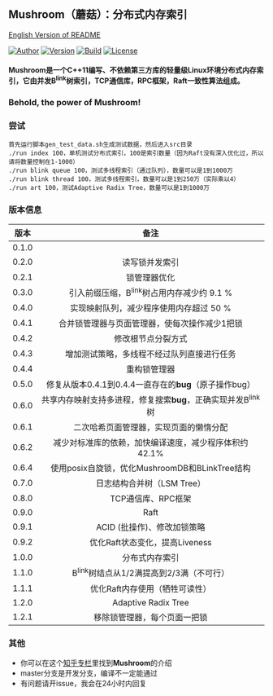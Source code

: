 ## Mushroom（蘑菇）：分布式内存索引
[English Version of README](./README.en.md)

[![Author](https://img.shields.io/badge/Author-UncP-brightgreen.svg)](https://github.com/UncP)
[![Version](https://img.shields.io/badge/Version-1.2.1-blue.svg)]()
[![Build](https://img.shields.io/badge/Build-Passing-brightgreen.svg)](https://travis-ci.org/UncP/Mushroom)
[![License](https://img.shields.io/badge/License-BSD-red.svg)](./LICENSE)

#### Mushroom是一个C++11编写、不依赖第三方库的轻量级Linux环境分布式内存索引，它由并发B<sup>link</sup>树索引，TCP通信库，RPC框架，Raft一致性算法组成。

### Behold, the power of Mushroom!

### 尝试
`首先运行脚本gen_test_data.sh生成测试数据，然后进入src目录`<br>
`./run index 100，单机测试分布式索引，100是索引数量（因为Raft没有深入优化过，所以请将数量控制在1-1000）`<br>
`./run blink queue 100，测试多线程索引（通过队列），数量可以是1到1000万`<br>
`./run blink thread 100，测试多线程索引，数量可以是1到250万（实际乘以4）`<br>
`./run art 100，测试Adaptive Radix Tree，数量可以是1到1000万`<br>


### 版本信息
| 版本 |           备注             |
|:------:|:---------------------------:|
| 0.1.0  | |
| 0.2.0  |         读写锁并发索引          |
| 0.2.1  |         锁管理器优化            |
| 0.3.0  | 引入前缀压缩，B<sup>link</sup>树占用内存减少约 9.1 %|
| 0.4.0  | 实现映射队列，减少程序使用内存超过 50 %|
| 0.4.1  | 合并锁管理器与页面管理器，使每次操作减少1把锁|
| 0.4.2  |       修改根节点分裂方式    |
| 0.4.3  | 增加测试策略，多线程不经过队列直接进行任务|
| 0.4.4  |           重构锁管理器      |
| 0.5.0  |      修复从版本0.4.1到0.4.4一直存在的**bug**（原子操作bug）|
| 0.6.0  | 共享内存映射支持多进程，修复搜索**bug**，正确实现并发B<sup>link</sup>树|
| 0.6.1  |   二次哈希页面管理器，实现页面的懒惰分配|
| 0.6.2  | 减少对标准库的依赖，加快编译速度，减少程序体积约42.1%|
| 0.6.4  | 使用posix自旋锁，优化MushroomDB和BLinkTree结构  |
| 0.7.0  |        日志结构合并树（LSM Tree）  |
| 0.8.0  |     TCP通信库、RPC框架    |
| 0.9.0  |        Raft     |
| 0.9.1  |     ACID (批操作)、修改加锁策略      |
| 0.9.2  |   优化Raft状态变化，提高Liveness      |
| 1.0.0  |    分布式内存索引    |
| 1.1.0  |    B<sup>link</sup>树结点从1/2满提高到2/3满（不可行）    |
| 1.1.1  |     优化Raft内存使用（牺牲可读性）   |
| 1.2.0  |     Adaptive Radix Tree |
| 1.2.1  |     移除锁管理器，每个页面一把锁  |

### 其他
+ 你可以在这个[知乎专栏](https://zhuanlan.zhihu.com/b-tree)里找到**Mushroom**的介绍
+ master分支是开发分支，编译不一定能通过
+ 有问题请开issue，我会在24小时内回复
